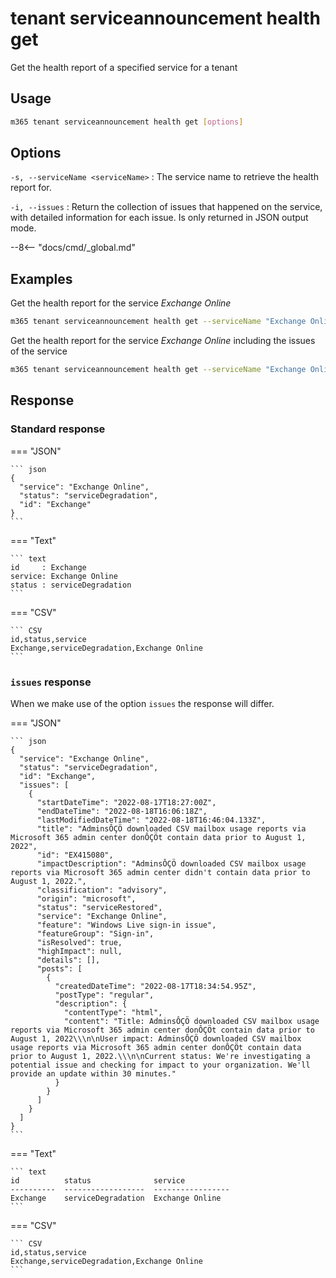 # tenant serviceannouncement health get

Get the health report of a specified service for a tenant

## Usage

```sh
m365 tenant serviceannouncement health get [options]
```

## Options

`-s, --serviceName <serviceName>`
: The service name to retrieve the health report for.

`-i, --issues`
: Return the collection of issues that happened on the service, with detailed information for each issue. Is only returned in JSON output mode.

--8<-- "docs/cmd/_global.md"

## Examples

Get the health report for the service _Exchange Online_

```sh
m365 tenant serviceannouncement health get --serviceName "Exchange Online"
```

Get the health report for the service _Exchange Online_ including the issues of the service

```sh
m365 tenant serviceannouncement health get --serviceName "Exchange Online" --issues
```

## Response

### Standard response

=== "JSON"

    ``` json
    {
      "service": "Exchange Online",
      "status": "serviceDegradation",
      "id": "Exchange"
    }
    ```

=== "Text"

    ``` text
    id     : Exchange
    service: Exchange Online
    status : serviceDegradation
    ```

=== "CSV"

    ``` CSV
    id,status,service
    Exchange,serviceDegradation,Exchange Online
    ```

### `issues` response

When we make use of the option `issues` the response will differ.

=== "JSON"

    ``` json
    {
      "service": "Exchange Online",
      "status": "serviceDegradation",
      "id": "Exchange",
      "issues": [
        {
          "startDateTime": "2022-08-17T18:27:00Z",
          "endDateTime": "2022-08-18T16:06:18Z",
          "lastModifiedDateTime": "2022-08-18T16:46:04.133Z",
          "title": "AdminsÔÇÖ downloaded CSV mailbox usage reports via Microsoft 365 admin center donÔÇÖt contain data prior to August 1, 2022",
          "id": "EX415080",
          "impactDescription": "AdminsÔÇÖ downloaded CSV mailbox usage reports via Microsoft 365 admin center didn't contain data prior to August 1, 2022.",
          "classification": "advisory",
          "origin": "microsoft",
          "status": "serviceRestored",
          "service": "Exchange Online",
          "feature": "Windows Live sign-in issue",
          "featureGroup": "Sign-in",
          "isResolved": true,
          "highImpact": null,
          "details": [],
          "posts": [
            {
              "createdDateTime": "2022-08-17T18:34:54.95Z",
              "postType": "regular",
              "description": {
                "contentType": "html",
                "content": "Title: AdminsÔÇÖ downloaded CSV mailbox usage reports via Microsoft 365 admin center donÔÇÖt contain data prior to August 1, 2022\\\n\nUser impact: AdminsÔÇÖ downloaded CSV mailbox usage reports via Microsoft 365 admin center donÔÇÖt contain data prior to August 1, 2022.\\\n\nCurrent status: We're investigating a potential issue and checking for impact to your organization. We'll provide an update within 30 minutes."
              }
            }
          ]
        }
      ]
    }
    ```

=== "Text"

    ``` text
    id          status              service
    ----------  ------------------  -----------------
    Exchange    serviceDegradation  Exchange Online
    ```

=== "CSV"

    ``` CSV
    id,status,service
    Exchange,serviceDegradation,Exchange Online
    ```
